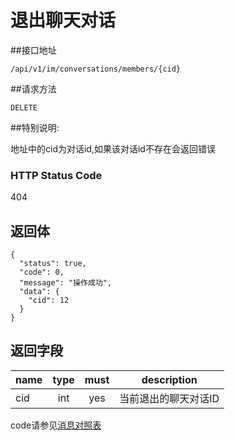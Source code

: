 # 退出聊天对话

##接口地址

`/api/v1/im/conversations/members/{cid}`

##请求方法

`DELETE `

##特别说明:

地址中的cid为对话id,如果该对话id不存在会返回错误

### HTTP Status Code

404

## 返回体

```json5
{
  "status": true,
  "code": 0,
  "message": "操作成功",
  "data": {
    "cid": 12
  }
}
```

## 返回字段

| name     | type     | must     | description |
|----------|:--------:|:--------:|:--------:|
| cid  | int      | yes      | 当前退出的聊天对话ID |


code请参见[消息对照表](消息对照表.md)
